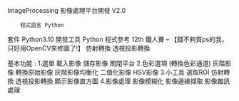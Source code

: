 ImageProcessing 影像處理平台開發 V2.0


		程式語言 Python
套件 Python3.10
開發工具 Python
程式參考
12th 鐵人賽 – 【錢不夠買ps的我，只好用OpenCV來修圖了!】
仿射轉換
透視投影轉換

基本功能 :
1.選單
  載入影像 
  儲存影像
  關閉平台
2.色彩選項 (轉換色彩通道)
  灰階影像
  轉換原始影像
  灰階影像均衡化
  二值化影像
  HSV影像
3.小工具
  選取ROI
  仿射轉換
  透視投影轉換
  顯示影像直方圖
4.影像處理
  影像模糊化
  影像邊緣擷取
  影像雜訊處理
